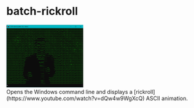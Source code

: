 # batch-rickroll
<img src="https://raw.githubusercontent.com/liamhtml/batch-rickroll/main/rickroll.png" alt="The commandline rickroll in action" width="200">
<br>
Opens the Windows command line and displays a [rickroll](https://www.youtube.com/watch?v=dQw4w9WgXcQ) ASCII animation.
